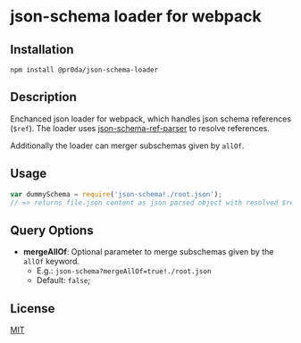 # json-schema loader for webpack

## Installation

`npm install @pr0da/json-schema-loader`

## Description

Enchanced json loader for webpack, which handles json schema references (`$ref`). The loader uses [json-schema-ref-parser](https://github.com/BigstickCarpet/json-schema-ref-parser) to resolve references.

Additionally the loader can merger subschemas given by `allOf`.

## Usage

``` javascript
var dummySchema = require('json-schema!./root.json');
// => returns file.json content as json parsed object with resolved $ref's
```

## Query Options

* **mergeAllOf**: Optional parameter to merge subschemas given by the `allOf` keyword.
    * E.g.: `json-schema?mergeAllOf=true!./root.json` 
    * Default: `false`;

## License

[MIT](http://www.opensource.org/licenses/mit-license.php)